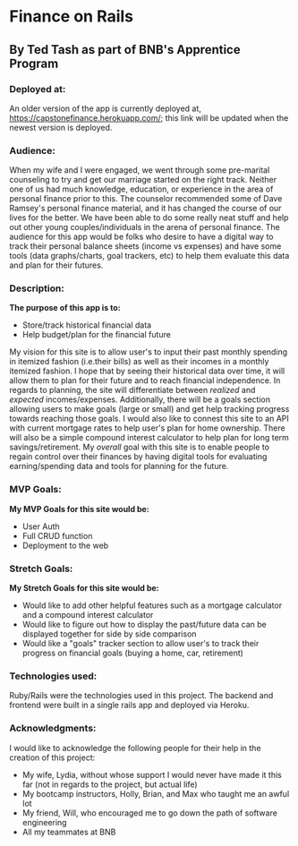 # Finance on Rails
## By Ted Tash as part of BNB's Apprentice Program

### Deployed at:
An older version of the app is currently deployed at, https://capstonefinance.herokuapp.com/; this link will be updated when the newest version is deployed. 

### Audience:
When my wife and I were engaged, we went through some pre-marital counseling to try and get our marriage started on the right track. Neither one of us had much knowledge, education, or experience in the area of personal finance prior to this. The counselor recommended some of Dave Ramsey's personal finance material, and it has changed the course of our lives for the better. We have been able to do some really neat stuff and help out other young couples/individuals in the arena of personal finance. The audience for this app would be folks who desire to have a digital way to track their personal balance sheets (income vs expenses) and have some tools (data graphs/charts, goal trackers, etc) to help them evaluate this data and plan for their futures.

### Description:
**The purpose of this app is to:**
- Store/track historical financial data
- Help budget/plan for the financial future

My vision for this site is to allow user's to input their past monthly spending in itemized fashion (i.e.their bills) as well as their incomes in a monthly itemized fashion. I hope that by seeing their historical data over time, it will allow them to plan for their future and to reach financial independence. In regards to planning, the site will differentiate between *realized* and *expected* incomes/expenses. Additionally, there will be a goals section allowing users to make goals (large or small) and get help tracking progress towards reaching those goals. I would also like to connest this site to an API with current mortgage rates to help user's plan for home ownership. There will also be a simple compound interest calculator to help plan for long term savings/retirement. My *overall* goal with this site is to enable people to regain control over their finances by having digital tools for evaluating earning/spending data and tools for planning for the future.

### MVP Goals:
**My MVP Goals for this site would be:**
- User Auth 
- Full CRUD function
- Deployment to the web

### Stretch Goals:
**My Stretch Goals for this site would be:**
- Would like to add other helpful features such as a mortgage calculator and a compound interest calculator
- Would like to figure out how to display the past/future data can be displayed together for side by side comparison
- Would like a "goals" tracker section to allow user's to track their progress on financial goals (buying a home, car, retirement)


### Technologies used:
Ruby/Rails were the technologies used in this project. The backend and frontend were built in a single rails app and deployed via Heroku.

### Acknowledgments:
I would like to acknowledge the following people for their help in the creation of this project:
- My wife, Lydia, without whose support I would never have made it this far (not in regards to the project, but actual life)
- My bootcamp instructors, Holly, Brian, and Max who taught me an awful lot
- My friend, Will, who encouraged me to go down the path of software engineering
- All my teammates at BNB 

